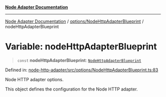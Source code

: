 [**Node Adapter Documentation**](../../../README.md)

***

[Node Adapter Documentation](../../../README.md) / [options/NodeHttpAdapterBlueprint](../README.md) / nodeHttpAdapterBlueprint

# Variable: nodeHttpAdapterBlueprint

> `const` **nodeHttpAdapterBlueprint**: [`NodeHttpAdapterBlueprint`](../interfaces/NodeHttpAdapterBlueprint.md)

Defined in: [node-http-adapter/src/options/NodeHttpAdapterBlueprint.ts:83](https://github.com/stonemjs/node-http-adapter/blob/2d4cdca7f2d56ee189e6562c361aeaf96b9f1db2/src/options/NodeHttpAdapterBlueprint.ts#L83)

Node HTTP adapter options.

This object defines the configuration for the Node HTTP adapter.
